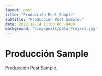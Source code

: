```yaml
---
layout: post
title: "Producción Post Sample"
subtitle: "Producción Post Sample."
date: 2022-12-14 11:05:00 -0400
background: '/img/posts/polarProject.jpg'
---
```


# Producción Sample

Producción Post Sample.